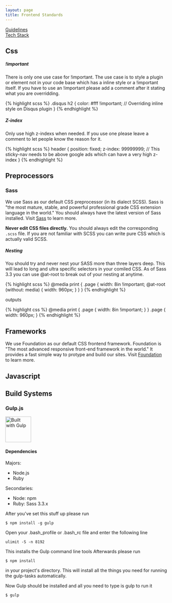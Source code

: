 ```yaml
---
layout: page
title: Frontend Standards
---
```


<a href="https://docs.google.com/a/thinkoomph.com/document/d/19PMZOq4KUQa9BYkbfmevRWf5DaDo52GDPQlczMa20_k/edit#">Guidelines</a><br />
<a href="https://docs.google.com/a/thinkoomph.com/document/d/1hgiQ7hrnfy7gWO9bv1twdcyyvBk2oSNekFxUZgunrGA/edit#">Tech Stack</a>

## Css

##### !important
There is only one use case for !important. The use case is to style a plugin or element
not in your code base which has a inline style or a !important itself. If you have to use an !important
please add a comment after it stating what you are overridding.

{% highlight scss %}
.disqus h2 {
	color: #fff !important; // Overriding inline style on Disqus plugin
}
{% endhighlight %}


##### Z-index
Only use high z-indexs when needed. If you use one please leave a comment to let people
know the reason for it.

{% highlight scss %}
header {
	position: fixed;
	z-index: 99999999; // This sticky-nav needs to be above google ads which can have a very high z-index
}
{% endhighlight %}

## Preprocessors

### Sass
We use Sass as our default CSS preprocessor (in its dialect SCSS). Sass is "the most mature, stable, and powerful
professional grade CSS extension language in the world." You should always have the latest version of Sass installed.
Visit [Sass](http://http://sass-lang.com/) to learn more.

**Never edit CSS files directly.** You should always edit the corresponding `.scss` file. If you are
not familiar with SCSS you can write pure CSS which is actually valid SCSS.

##### Nesting
You should try and never nest your SASS more than three layers deep. This will lead to long and ultra specific selectors
in your comiled CSS. As of Sass 3.3 you can use @at-root to break out of your nesting at anytime.

{% highlight scss %}
@media print {
  .page {
    width: 8in !important;
    @at-root (without: media) {
      width: 960px;
    }
  }
}
{% endhighlight %}

outputs

{% highlight css %}
@media print {
  .page {
    width: 8in !important;
  }
}
.page {
  width: 960px;
}
{% endhighlight %}

## Frameworks

We use Foundation as our default CSS frontend framework. Foundation is "The most advanced responsive
front-end framework in the world." It provides a fast simple way to protype and build our sites.
Visit [Foundation](http://http://foundation.zurb.com/) to learn more.

## Javascript

## Build Systems

### Gulp.js


<a href="http://gulpjs.com/"><img src="https://raw2.github.com/gulpjs/artwork/master/gulp-2x.png" width="80" alt="Built with Gulp"></a>


#### Dependencies

Majors:

* Node.js
* Ruby

Secondaries:

* Node: npm
* Ruby: Sass 3.3.x

After you've set this stuff up please run

	$ npm install -g gulp

Open your .bash_profile or .bash_rc file and enter the following line

	ulimit -S -n 8192

This installs the Gulp command line tools
Afterwards please run

	$ npm install

in your project's directory.
This will install all the things you need for running the gulp-tasks
automatically.

Now Gulp should be installed and all you need to type is gulp to run it

	$ gulp